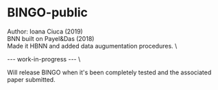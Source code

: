 # BINGO-public

Author: Ioana Ciuca (2019) \
BNN built on Payel&Das (2018) \
Made it HBNN and added data augumentation procedures. \


--- work-in-progress --- \

Will release BINGO when it's been completely tested and the associated paper submitted.
